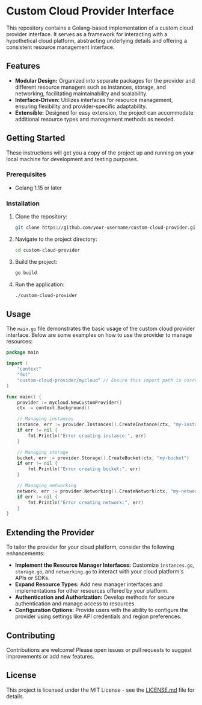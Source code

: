 # Custom Cloud Provider Interface

This repository contains a Golang-based implementation of a custom cloud provider interface. It serves as a framework for interacting with a hypothetical cloud platform, abstracting underlying details and offering a consistent resource management interface.

## Features

- **Modular Design:** Organized into separate packages for the provider and different resource managers such as instances, storage, and networking, facilitating maintainability and scalability.
- **Interface-Driven:** Utilizes interfaces for resource management, ensuring flexibility and provider-specific adaptability.
- **Extensible:** Designed for easy extension, the project can accommodate additional resource types and management methods as needed.

## Getting Started

These instructions will get you a copy of the project up and running on your local machine for development and testing purposes.

### Prerequisites

- Golang 1.15 or later

### Installation

1. Clone the repository:
   ```bash
   git clone https://github.com/your-username/custom-cloud-provider.git
   ```
2. Navigate to the project directory:
   ```bash
   cd custom-cloud-provider
   ```
3. Build the project:
   ```bash
   go build
   ```
4. Run the application:
   ```bash
   ./custom-cloud-provider
   ```

## Usage

The `main.go` file demonstrates the basic usage of the custom cloud provider interface. Below are some examples on how to use the provider to manage resources:

```go
package main

import (
    "context"
    "fmt"
    "custom-cloud-provider/mycloud" // Ensure this import path is correct based on your module setup
)

func main() {
    provider := mycloud.NewCustomProvider()
    ctx := context.Background()

    // Managing instances
    instance, err := provider.Instances().CreateInstance(ctx, "my-instance")
    if err != nil {
        fmt.Println("Error creating instance:", err)
    }

    // Managing storage
    bucket, err := provider.Storage().CreateBucket(ctx, "my-bucket")
    if err != nil {
        fmt.Println("Error creating bucket:", err)
    }

    // Managing networking
    network, err := provider.Networking().CreateNetwork(ctx, "my-network", "172.16.0.0/16")
    if err != nil {
        fmt.Println("Error creating network:", err)
    }
}
```

## Extending the Provider

To tailor the provider for your cloud platform, consider the following enhancements:

- **Implement the Resource Manager Interfaces:** Customize `instances.go`, `storage.go`, and `networking.go` to interact with your cloud platform's APIs or SDKs.
- **Expand Resource Types:** Add new manager interfaces and implementations for other resources offered by your platform.
- **Authentication and Authorization:** Develop methods for secure authentication and manage access to resources.
- **Configuration Options:** Provide users with the ability to configure the provider using settings like API credentials and region preferences.

## Contributing

Contributions are welcome! Please open issues or pull requests to suggest improvements or add new features.

## License

This project is licensed under the MIT License - see the [LICENSE.md](LICENSE.md) file for details.

